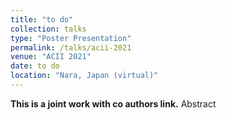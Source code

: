 ```yaml
---
title: "to do"
collection: talks
type: "Poster Presentation"
permalink: /talks/acii-2021
venue: "ACII 2021"
date: to do
location: "Nara, Japan (virtual)"
---
```

<b>This is a joint work with co authors link.</b>
Abstract
